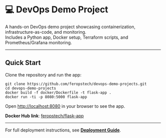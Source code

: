 # 💻 DevOps Demo Project

A hands-on DevOps demo project showcasing containerization, infrastructure-as-code, and monitoring.  
Includes a Python app, Docker setup, Terraform scripts, and Prometheus/Grafana monitoring.

---

## Quick Start

Clone the repository and run the app:

```shell
git clone https://github.com/feropstech/devops-demo-projects.git
cd devops-demo-projects
docker build -f docker/Dockerfile -t flask-app .
docker run -ti -p 8080:5000 flask-app
```

Open [http://localhost:8080](http://localhost:8080) in your browser to see the app.

**Docker Hub link**: [feropstech/flask-app](https://hub.docker.com/r/feropstech/flask-app)

---

For full deployment instructions, see **[Deployment Guide](docs/deployment_guide.md)**.






